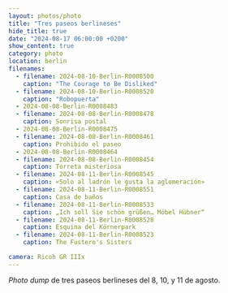 ```yaml
---
layout: photos/photo
title: "Tres paseos berlineses"
hide_title: true
date: "2024-08-17 06:00:00 +0200"
show_content: true
category: photo
location: berlin
filenames:
  - filename: 2024-08-10-Berlin-R0008500
    caption: "The Courage to Be Disliked"
  - filename: 2024-08-10-Berlin-R0008520
    caption: "Robopuerta"
  - 2024-08-08-Berlin-R0008483
  - filename: 2024-08-08-Berlin-R0008478
    caption: Sonrisa postal
  - 2024-08-08-Berlin-R0008475
  - filename: 2024-08-08-Berlin-R0008461
    caption: Prohibido el paseo
  - 2024-08-08-Berlin-R0008464
  - filename: 2024-08-08-Berlin-R0008454
    caption: Torreta misteriosa
  - filename: 2024-08-11-Berlin-R0008545
    caption: «Solo al ladrón le gusta la aglomeración»
  - filename: 2024-08-11-Berlin-R0008551
    caption: Casa de baños
  - filename: 2024-08-11-Berlin-R0008533
    caption: „Ich soll Sie schön grüßen… Möbel Hübner“
  - filename: 2024-08-11-Berlin-R0008528
    caption: Esquina del Körnerpark
  - filename: 2024-08-11-Berlin-R0008523
    caption: The Fustero's Sisters

camera: Ricoh GR IIIx
---
```


_Photo dump_ de tres paseos berlineses del 8, 10, y 11 de agosto.
